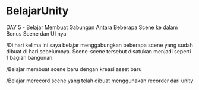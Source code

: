 # BelajarUnity

DAY 5 - Belajar Membuat Gabungan Antara Beberapa Scene ke dalam Bonus Scene dan UI nya

/Di hari kelima ini saya belajar menggabungkan beberapa scene yang sudah dibuat di hari sebelumnya. Scene-scene tersebut disatukan menjadi seperti 1 bagian bangunan.

/Belajar membuat scene baru dengan kreasi asset baru

/Belajar merecord scene yang telah dibuat menggunakan recorder dari unity